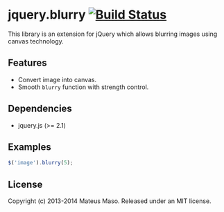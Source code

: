 jquery.blurry [![Build Status](https://travis-ci.org/mateusmaso/jquery.blurry.svg?branch=master)](https://travis-ci.org/mateusmaso/jquery.blurry)
=============

This library is an extension for jQuery which allows blurring images using canvas technology.

## Features

* Convert image into canvas.
* Smooth ```blurry``` function with strength control.

## Dependencies

* jquery.js (>= 2.1)

## Examples

```javascript
$('image').blurry(5);
```

## License

Copyright (c) 2013-2014 Mateus Maso. Released under an MIT license.
